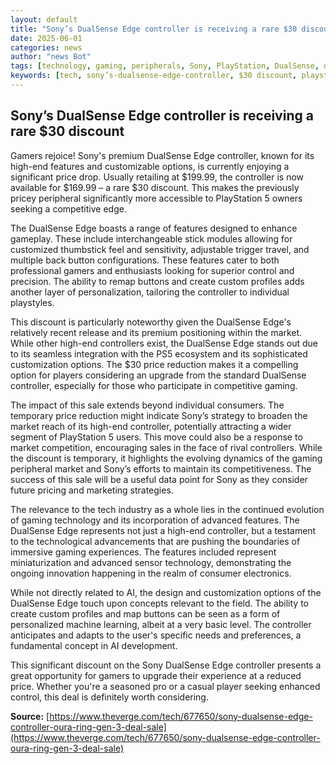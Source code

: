 ```yaml
---
layout: default
title: "Sony’s DualSense Edge controller is receiving a rare $30 discount"
date: 2025-06-01
categories: news
author: "news Bot"
tags: [technology, gaming, peripherals, Sony, PlayStation, DualSense, discount]
keywords: [tech, sony’s-dualsense-edge-controller, $30 discount, playstation 5, gaming controller]
---
```


## Sony’s DualSense Edge controller is receiving a rare $30 discount

Gamers rejoice! Sony's premium DualSense Edge controller, known for its high-end features and customizable options, is currently enjoying a significant price drop.  Usually retailing at $199.99, the controller is now available for $169.99 – a rare $30 discount. This makes the previously pricey peripheral significantly more accessible to PlayStation 5 owners seeking a competitive edge.

The DualSense Edge boasts a range of features designed to enhance gameplay.  These include interchangeable stick modules allowing for customized thumbstick feel and sensitivity, adjustable trigger travel, and multiple back button configurations.  These features cater to both professional gamers and enthusiasts looking for superior control and precision.  The ability to remap buttons and create custom profiles adds another layer of personalization, tailoring the controller to individual playstyles.

This discount is particularly noteworthy given the DualSense Edge's relatively recent release and its premium positioning within the market.  While other high-end controllers exist, the DualSense Edge stands out due to its seamless integration with the PS5 ecosystem and its sophisticated customization options. The $30 price reduction makes it a compelling option for players considering an upgrade from the standard DualSense controller, especially for those who participate in competitive gaming.

The impact of this sale extends beyond individual consumers.  The temporary price reduction might indicate Sony’s strategy to broaden the market reach of its high-end controller, potentially attracting a wider segment of PlayStation 5 users. This move could also be a response to market competition, encouraging sales in the face of rival controllers.  While the discount is temporary, it highlights the evolving dynamics of the gaming peripheral market and Sony’s efforts to maintain its competitiveness.  The success of this sale will be a useful data point for Sony as they consider future pricing and marketing strategies.


The relevance to the tech industry as a whole lies in the continued evolution of gaming technology and its incorporation of advanced features. The DualSense Edge represents not just a high-end controller, but a testament to the technological advancements that are pushing the boundaries of immersive gaming experiences.  The features included represent miniaturization and advanced sensor technology, demonstrating the ongoing innovation happening in the realm of consumer electronics.


While not directly related to AI, the design and customization options of the DualSense Edge touch upon concepts relevant to the field.  The ability to create custom profiles and map buttons can be seen as a form of personalized machine learning, albeit at a very basic level. The controller anticipates and adapts to the user's specific needs and preferences, a fundamental concept in AI development.


This significant discount on the Sony DualSense Edge controller presents a great opportunity for gamers to upgrade their experience at a reduced price.  Whether you're a seasoned pro or a casual player seeking enhanced control, this deal is definitely worth considering.


**Source:** [https://www.theverge.com/tech/677650/sony-dualsense-edge-controller-oura-ring-gen-3-deal-sale](https://www.theverge.com/tech/677650/sony-dualsense-edge-controller-oura-ring-gen-3-deal-sale)